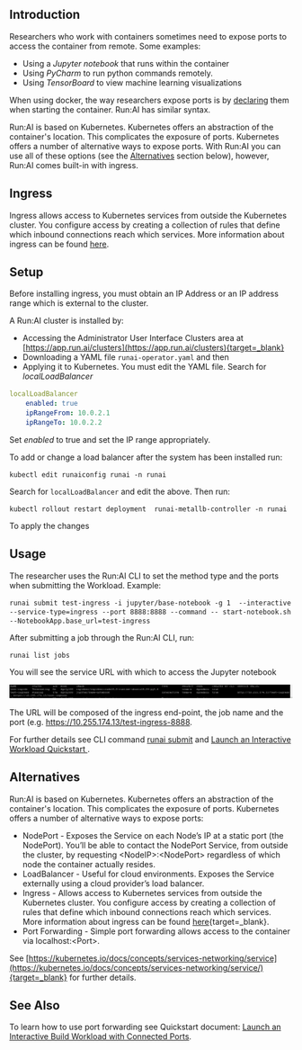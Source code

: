 ## Introduction

Researchers who work with containers sometimes need to expose ports to access the container from remote. Some examples:

*   Using a _Jupyter_ _notebook_ that runs within the container
*   Using _PyCharm_ to run python commands remotely.
*   Using _TensorBoard_ to view machine learning visualizations

When using docker, the way researchers expose ports is by <a href="https://docs.docker.com/engine/reference/commandline/run/" target="_self">declaring</a> them when starting the container. Run:AI has similar syntax.

Run:AI is based on Kubernetes. Kubernetes offers an abstraction of the container's location. This complicates the exposure of ports. Kubernetes offers a number of alternative ways to expose ports. With Run:AI you can use all of these options (see the [Alternatives](#alternatives) section below), however, Run:AI comes built-in with ingress.


## Ingress

Ingress allows access to Kubernetes services from outside the Kubernetes cluster. You configure access by creating a collection of rules that define which inbound connections reach which services. More information about ingress can be found <a href="https://kubernetes.io/docs/concepts/services-networking/ingress/" target="_self">here</a>.

## Setup

Before installing ingress, you must obtain an IP Address or an IP address range which is external to the cluster.

A Run:AI cluster is installed by:

* Accessing the Administrator User Interface Clusters area at [https://app.run.ai/clusters](https://app.run.ai/clusters){target=_blank} 
* Downloading a YAML file `runai-operator.yaml` and then 
* Applying it to Kubernetes. You must edit the YAML file. Search for _localLoadBalancer_

``` yaml
localLoadBalancer
    enabled: true
    ipRangeFrom: 10.0.2.1
    ipRangeTo: 10.0.2.2
```

Set _enabled_ to true and set the IP range appropriately.

To add or change a load balancer after the system has been installed run:

```
kubectl edit runaiconfig runai -n runai
```

Search for `localLoadBalancer` and edit the above. Then run:

```
kubectl rollout restart deployment  runai-metallb-controller -n runai
```

To apply the changes

## Usage

The researcher uses the Run:AI CLI to set the method type and the ports when submitting the Workload. Example:

```
runai submit test-ingress -i jupyter/base-notebook -g 1  --interactive --service-type=ingress --port 8888:8888 --command -- start-notebook.sh --NotebookApp.base_url=test-ingress
```

After submitting a job through the Run:AI CLI, run:

    runai list jobs

You will see the service URL with which to access the Jupyter notebook

![mceclip0.png](img/mceclip0.png)

The URL will be composed of the ingress end-point, the job name and the port (e.g. <a href="https://10.255.174.13/test-ingress-8888" target="_self">https://10.255.174.13/test-ingress-8888</a>.

For further details see CLI command [runai submit](../../Researcher/cli-reference/runai-submit.md) and [Launch an Interactive Workload Quickstart ](../../Researcher/Walkthroughs/walkthrough-build-ports.md).



## Alternatives 

 Run:AI is based on Kubernetes. Kubernetes offers an abstraction of the container's location. This complicates the exposure of ports. Kubernetes offers a number of alternative  ways to expose ports: 

*    NodePort - Exposes the Service on each Node’s IP at a static port (the NodePort). You’ll be able to contact the NodePort Service, from outside the cluster, by requesting &lt;NodeIP&gt;:&lt;NodePort&gt; regardless of which node the container actually resides.  
*   LoadBalancer - Useful for cloud environments. Exposes the Service externally using a cloud provider’s load balancer.
*   Ingress - Allows access to Kubernetes services from outside the Kubernetes cluster. You configure access by creating a collection of rules that define which inbound connections reach which services. More information about ingress can be found [here](https://kubernetes.io/docs/concepts/services-networking/ingress/){target=_blank}. 
*   Port Forwarding - Simple port forwarding allows access to the container via localhost:&lt;Port&gt;.

 See [https://kubernetes.io/docs/concepts/services-networking/service](https://kubernetes.io/docs/concepts/services-networking/service/){target=_blank} for further details.

 

## See Also

To learn how to use port forwarding see Quickstart document:  [Launch an Interactive Build Workload with Connected Ports](../../Researcher/Walkthroughs/walkthrough-build-ports.md).